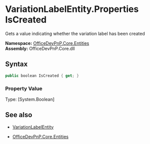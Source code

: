 # VariationLabelEntity.Properties IsCreated
Gets a value indicating whether the variation label has been created  

**Namespace:** [OfficeDevPnP.Core.Entities](OfficeDevPnP.Core.Entities.md)  
**Assembly:** OfficeDevPnP.Core.dll  
## Syntax
```C#
public boolean IsCreated { get; }
```

### Property Value
Type: [System.Boolean] 

## See also
- [VariationLabelEntity](VariationLabelEntity.md) 

- [OfficeDevPnP.Core.Entities](OfficeDevPnP.Core.Entities.md)
